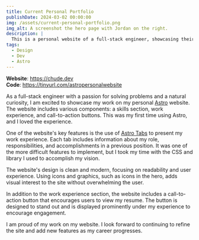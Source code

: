 ```yaml
---
title: Current Personal Portfolio
publishDate: 2024-03-02 00:00:00
img: /assets/current-personal-portfolio.png
img_alt: A screenshot the hero page with Jordan on the right.
description: |
  This is a personal website of a full-stack engineer, showcasing their skills, work experience, and call-to-action buttons. The website is built using Astro, a static site builder that uses modern web development technologies.
tags:
  - Design
  - Dev
  - Astro
---
```


**Website**: https://chude.dev <br>
**Code**: https://tinyurl.com/astropersonalwebsite

As a full-stack engineer with a passion for solving problems and a natural curiosity, I am excited to showcase my work on my personal [Astro](https://astro.build/) website. The website includes various components: a skills section, work experience, and call-to-action buttons. This was my first time using Astro, and I loved the experience.

One of the website's key features is the use of [Astro Tabs](https://code.juliancataldo.com/component/astro-tabs/#doc) to present my work experience. Each tab includes information about my role, responsibilities, and accomplishments in a previous position. It was one of the more difficult features to implement, but I took my time with the CSS and library I used to accomplish my vision.

The website's design is clean and modern, focusing on readability and user experience. Using icons and graphics, such as icons in the hero, adds visual interest to the site without overwhelming the user.

In addition to the work experience section, the website includes a call-to-action button that encourages users to view my resume. The button is designed to stand out and is displayed prominently under my experience to encourage engagement.

I am proud of my work on my website. I look forward to continuing to refine the site and add new features as my career progresses.
